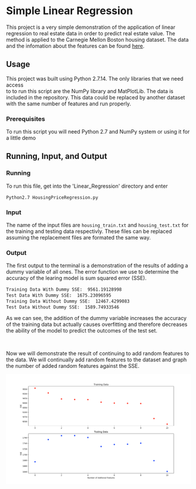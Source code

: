 # Simple Linear Regression 

This project is a very simple demonstration  of the application of linear regression 
to real estate data in order to predict real estate value. The method is applied to 
the Carnegie Mellon Boston housing dataset. The data and the infomation about the
features can be found [here]( http://lib.stat.cmu.edu/datasets/boston).

## Usage

This project was built using Python 2.7.14. The only libraries that we need access  
to to run this script are the NumPy library and MatPlotLib. The data is included in 
the repository. This data could be replaced by another dataset with the same number 
of features and run properly. 

### Prerequisites

To run this script you will need Python 2.7 and NumPy
 system or using it for a little demo

## Running, Input, and Output 

### Running

To run this file, get into the 'Linear_Regression' directory and enter

```
Python2.7 HousingPriceRegression.py
```
### Input

The name of the input files are `housing_train.txt` and `housing_test.txt` for the
training and testing data respectivly. These files can be replaced assuming the 
replacement files are formated the same way.

### Output

The first output to the terminal is a demonstration of the results of adding 
a dummy variable of all ones. The error function we use to determine the accuracy 
of the learing model is sum squared error (SSE).

```
Training Data With Dummy SSE:  9561.19128998
Test Data With Dummy SSE:  1675.23096595
Training Data Without Dummy SSE:  12467.4299083
Test Data Without Dummy SSE:  1589.74933546
```
As we can see, the addition of the dummy variable increases the accuracy of the
training data but actually causes overfitting and therefore decreases the ability
of the model to predict the outcomes of the test set. 

<br />

Now we will demonstrate the result of continuing to add random features to the data.
We will continually add random features to the dataset and graph the number of added
random features against the SSE. 

![alt text](./readme-files/AddedFeatures-SSE.png)

